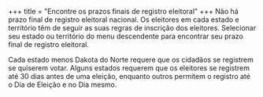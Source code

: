 +++
title = "Encontre os prazos finais de registro eleitoral"
+++
Não há prazo final de registro eleitoral nacional. Os eleitores em cada estado e território têm de seguir as suas regras de inscrição dos eleitores. Selecionar seu estado ou território do menu descendente para encontrar seu prazo final de registro eleitoral.

Cada estado menos Dakota do Norte requere que os cidadãos se registrem se quiserem votar. Alguns estados requerem que os eleitores se registrem até 30 dias antes de uma eleição, enquanto outros permitem o registro até o Dia de Eleição e no Dia mesmo.
